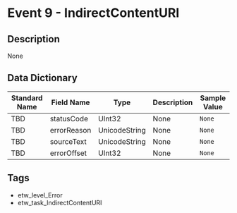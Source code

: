 # Event 9 - IndirectContentURI

## Description
None

## Data Dictionary
|Standard Name|Field Name|Type|Description|Sample Value|
|---|---|---|---|---|
|TBD|statusCode|UInt32|None|`None`|
|TBD|errorReason|UnicodeString|None|`None`|
|TBD|sourceText|UnicodeString|None|`None`|
|TBD|errorOffset|UInt32|None|`None`|

## Tags
* etw_level_Error
* etw_task_IndirectContentURI